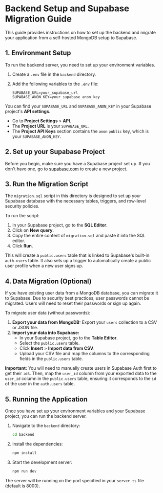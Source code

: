 # Backend Setup and Supabase Migration Guide

This guide provides instructions on how to set up the backend and migrate your application from a self-hosted MongoDB setup to Supabase.

## 1. Environment Setup

To run the backend server, you need to set up your environment variables.

1.  Create a `.env` file in the `backend` directory.
2.  Add the following variables to the `.env` file:

    ```
    SUPABASE_URL=your_supabase_url
    SUPABASE_ANON_KEY=your_supabase_anon_key
    ```

You can find your `SUPABASE_URL` and `SUPABASE_ANON_KEY` in your Supabase project's **API settings**.
- Go to **Project Settings** > **API**.
- The **Project URL** is your `SUPABASE_URL`.
- The **Project API Keys** section contains the `anon` `public` key, which is your `SUPABASE_ANON_KEY`.

## 2. Set up your Supabase Project

Before you begin, make sure you have a Supabase project set up. If you don't have one, go to [supabase.com](https://supabase.com) to create a new project.

## 3. Run the Migration Script

The `migration.sql` script in this directory is designed to set up your Supabase database with the necessary tables, triggers, and row-level security policies.

To run the script:
1. In your Supabase project, go to the **SQL Editor**.
2. Click on **New query**.
3. Copy the entire content of `migration.sql` and paste it into the SQL editor.
4. Click **Run**.

This will create a `public.users` table that is linked to Supabase's built-in `auth.users` table. It also sets up a trigger to automatically create a public user profile when a new user signs up.

## 4. Data Migration (Optional)

If you have existing user data from a MongoDB database, you can migrate it to Supabase. Due to security best practices, user passwords cannot be migrated. Users will need to reset their passwords or sign up again.

To migrate user data (without passwords):
1. **Export your data from MongoDB:** Export your `users` collection to a CSV or JSON file.
2. **Import your data into Supabase:**
   - In your Supabase project, go to the **Table Editor**.
   - Select the `public.users` table.
   - Click **Insert** > **Import data from CSV**.
   - Upload your CSV file and map the columns to the corresponding fields in the `public.users` table.

**Important:** You will need to manually create users in Supabase Auth first to get their `id`s. Then, map the `user_id` column from your exported data to the `user_id` column in the `public.users` table, ensuring it corresponds to the `id` of the user in the `auth.users` table.

## 5. Running the Application

Once you have set up your environment variables and your Supabase project, you can run the backend server.

1.  Navigate to the `backend` directory:
    ```bash
    cd backend
    ```
2.  Install the dependencies:
    ```bash
    npm install
    ```
3.  Start the development server:
    ```bash
    npm run dev
    ```

The server will be running on the port specified in your `server.ts` file (default is 8000).
